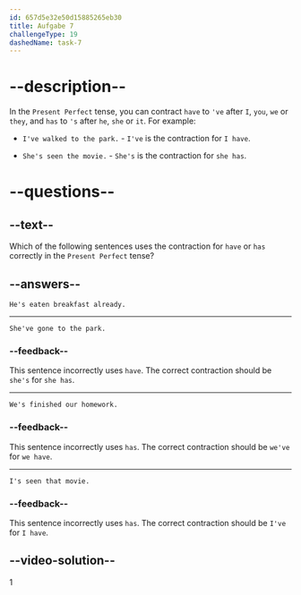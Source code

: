 ```yaml
---
id: 657d5e32e50d15885265eb30
title: Aufgabe 7
challengeType: 19
dashedName: task-7
---
```


# --description--

In the `Present Perfect` tense, you can contract `have` to `'ve` after `I`, `you`, `we` or `they`, and `has` to `'s` after `he`, `she` or `it`. For example:

- `I've walked to the park.` - `I've` is the contraction for `I have`.

- `She's seen the movie.` - `She's` is the contraction for `she has`.

# --questions--

## --text--

Which of the following sentences uses the contraction for `have` or `has` correctly in the `Present Perfect` tense?

## --answers--

`He's eaten breakfast already.`

---

`She've gone to the park.`

### --feedback--

This sentence incorrectly uses `have`. The correct contraction should be `she's` for `she has`.

---

`We's finished our homework.`

### --feedback--

This sentence incorrectly uses `has`. The correct contraction should be `we've` for `we have`.

---

`I's seen that movie.`

### --feedback--

This sentence incorrectly uses `has`. The correct contraction should be `I've` for `I have`.

## --video-solution--

1
